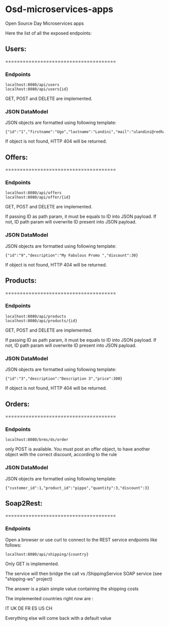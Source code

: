 # Osd-microservices-apps
Open Source Day Microservices apps

Here the list of all the exposed endpoints:

## Users:
======================================

### Endpoints

```
localhost:8080/api/users
localhost:8080/api/users{id} 
```

GET, POST and DELETE are implemented.



### JSON DataModel

JSON objects are formatted using following template:

```
{"id":"1","firstname":"Ugo","lastname":"Landini","mail":"ulandini@redhat.com"}
```

If object is not found, HTTP 404 will be returned.




## Offers:
======================================

### Endpoints

```
localhost:8080/api/offers
localhost:8080/api/offer/{id} 
```

GET, POST and DELETE are implemented.

If passing ID as path param, it must be equals to ID into JSON payload. If not, ID path param will overwrite ID present into JSON payload.


### JSON DataModel

JSON objects are formatted using following template:

```
{"id":"9","description":"My Fabulous Promo ","discount":30}
```

If object is not found, HTTP 404 will be returned.




## Products:
======================================

### Endpoints

```
localhost:8080/api/products
localhost:8080/api/products/{id} 
```

GET, POST and DELETE are implemented.

If passing ID as path param, it must be equals to ID into JSON payload. If not, ID path param will overwrite ID present into JSON payload.


### JSON DataModel

JSON objects are formatted using following template:

```
{"id":"3","description":"Description 3","price":300}
```

If object is not found, HTTP 404 will be returned.




## Orders:
======================================

### Endpoints

```
localhost:8080/brms/ds/order
```

only POST is available. You must post an offer object, to have another object with the correct discount, according to the rule



### JSON DataModel

JSON objects are formatted using following template:

```
{"customer_id":1,"product_id":"pippo","quantity":3,"discount":3}
```



## Soap2Rest:
======================================

### Endpoints

Open a browser or use curl to connect to the REST service endpoints like follows:

```
localhost:8080/api/shipping/{country}

```

Only GET is implemented.

The service will then bridge the call vs  /ShippingService SOAP service (see "shipping-ws" project)

The answer is a plain simple value containing the shipping costs

The implemented countries right now are :

IT
UK
DE
FR
ES
US
CH

Everything else will come back with a default value


